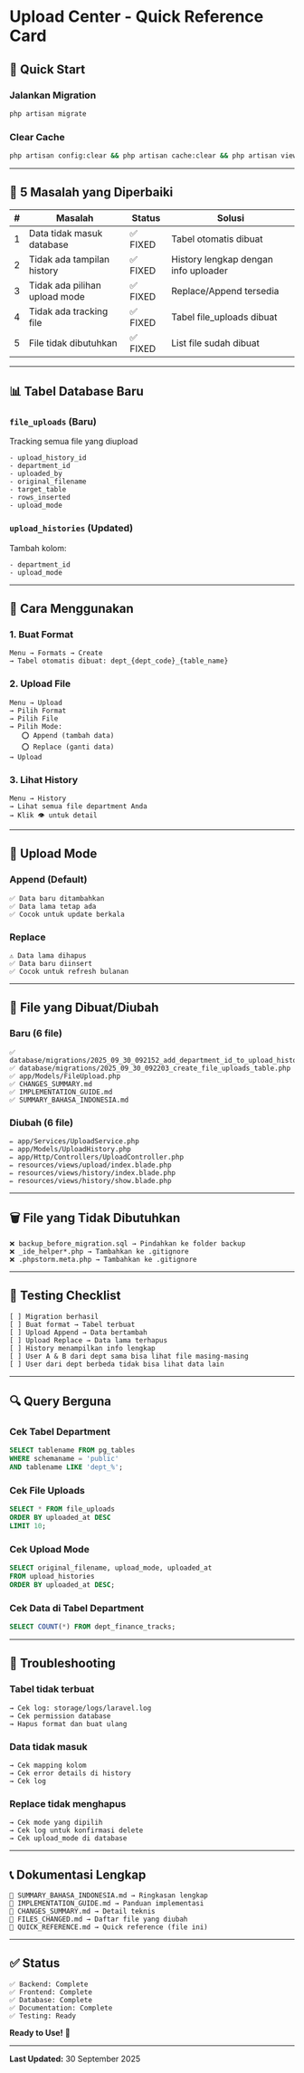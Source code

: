 # Upload Center - Quick Reference Card

## 🚀 Quick Start

### Jalankan Migration
```bash
php artisan migrate
```

### Clear Cache
```bash
php artisan config:clear && php artisan cache:clear && php artisan view:clear
```

---

## 📝 5 Masalah yang Diperbaiki

| # | Masalah | Status | Solusi |
|---|---------|--------|--------|
| 1 | Data tidak masuk database | ✅ FIXED | Tabel otomatis dibuat |
| 2 | Tidak ada tampilan history | ✅ FIXED | History lengkap dengan info uploader |
| 3 | Tidak ada pilihan upload mode | ✅ FIXED | Replace/Append tersedia |
| 4 | Tidak ada tracking file | ✅ FIXED | Tabel file_uploads dibuat |
| 5 | File tidak dibutuhkan | ✅ FIXED | List file sudah dibuat |

---

## 📊 Tabel Database Baru

### `file_uploads` (Baru)
Tracking semua file yang diupload
```
- upload_history_id
- department_id
- uploaded_by
- original_filename
- target_table
- rows_inserted
- upload_mode
```

### `upload_histories` (Updated)
Tambah kolom:
```
- department_id
- upload_mode
```

---

## 🎯 Cara Menggunakan

### 1. Buat Format
```
Menu → Formats → Create
→ Tabel otomatis dibuat: dept_{dept_code}_{table_name}
```

### 2. Upload File
```
Menu → Upload
→ Pilih Format
→ Pilih File
→ Pilih Mode:
   ⭕ Append (tambah data)
   ⭕ Replace (ganti data)
→ Upload
```

### 3. Lihat History
```
Menu → History
→ Lihat semua file department Anda
→ Klik 👁️ untuk detail
```

---

## 🔧 Upload Mode

### Append (Default)
```
✅ Data baru ditambahkan
✅ Data lama tetap ada
✅ Cocok untuk update berkala
```

### Replace
```
⚠️ Data lama dihapus
✅ Data baru diinsert
✅ Cocok untuk refresh bulanan
```

---

## 📁 File yang Dibuat/Diubah

### Baru (6 file)
```
✅ database/migrations/2025_09_30_092152_add_department_id_to_upload_histories_table.php
✅ database/migrations/2025_09_30_092203_create_file_uploads_table.php
✅ app/Models/FileUpload.php
✅ CHANGES_SUMMARY.md
✅ IMPLEMENTATION_GUIDE.md
✅ SUMMARY_BAHASA_INDONESIA.md
```

### Diubah (6 file)
```
✏️ app/Services/UploadService.php
✏️ app/Models/UploadHistory.php
✏️ app/Http/Controllers/UploadController.php
✏️ resources/views/upload/index.blade.php
✏️ resources/views/history/index.blade.php
✏️ resources/views/history/show.blade.php
```

---

## 🗑️ File yang Tidak Dibutuhkan

```
❌ backup_before_migration.sql → Pindahkan ke folder backup
❌ _ide_helper*.php → Tambahkan ke .gitignore
❌ .phpstorm.meta.php → Tambahkan ke .gitignore
```

---

## 🧪 Testing Checklist

```
[ ] Migration berhasil
[ ] Buat format → Tabel terbuat
[ ] Upload Append → Data bertambah
[ ] Upload Replace → Data lama terhapus
[ ] History menampilkan info lengkap
[ ] User A & B dari dept sama bisa lihat file masing-masing
[ ] User dari dept berbeda tidak bisa lihat data lain
```

---

## 🔍 Query Berguna

### Cek Tabel Department
```sql
SELECT tablename FROM pg_tables 
WHERE schemaname = 'public' 
AND tablename LIKE 'dept_%';
```

### Cek File Uploads
```sql
SELECT * FROM file_uploads 
ORDER BY uploaded_at DESC 
LIMIT 10;
```

### Cek Upload Mode
```sql
SELECT original_filename, upload_mode, uploaded_at 
FROM upload_histories 
ORDER BY uploaded_at DESC;
```

### Cek Data di Tabel Department
```sql
SELECT COUNT(*) FROM dept_finance_tracks;
```

---

## 🚨 Troubleshooting

### Tabel tidak terbuat
```
→ Cek log: storage/logs/laravel.log
→ Cek permission database
→ Hapus format dan buat ulang
```

### Data tidak masuk
```
→ Cek mapping kolom
→ Cek error details di history
→ Cek log
```

### Replace tidak menghapus
```
→ Cek mode yang dipilih
→ Cek log untuk konfirmasi delete
→ Cek upload_mode di database
```

---

## 📞 Dokumentasi Lengkap

```
📄 SUMMARY_BAHASA_INDONESIA.md → Ringkasan lengkap
📄 IMPLEMENTATION_GUIDE.md → Panduan implementasi
📄 CHANGES_SUMMARY.md → Detail teknis
📄 FILES_CHANGED.md → Daftar file yang diubah
📄 QUICK_REFERENCE.md → Quick reference (file ini)
```

---

## ✅ Status

```
✅ Backend: Complete
✅ Frontend: Complete
✅ Database: Complete
✅ Documentation: Complete
✅ Testing: Ready
```

**Ready to Use!** 🎉

---

**Last Updated:** 30 September 2025
